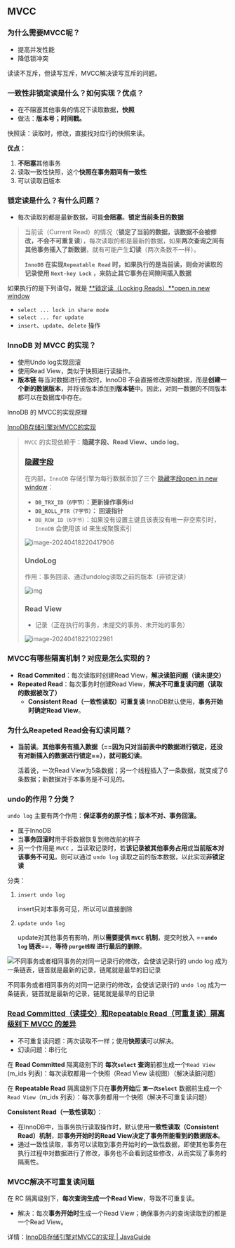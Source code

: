 ## MVCC

### 为什么需要MVCC呢？

- 提高并发性能
- 降低锁冲突

读读不互斥，但读写互斥，MVCC解决读写互斥的问题。

### 一致性非锁定读是什么？如何实现？优点？

- 在不阻塞其他事务的情况下读取数据，**快照**
- 做法：**版本号；时间戳。**

快照读：读取时，修改，直接找对应行的快照来读。

**优点：**

1. **不阻塞**其他事务
2. 读取一致性快照，这个**快照在事务期间有一致性**
3. 可以读取旧版本

### 锁定读是什么？有什么问题？

- 每次读取的都是最新数据，可能**会阻塞**。**锁定当前条目的数据**

> 当前读（Current Read）的情况（**锁定了当前的数据，该数据不会被修改，不会不可重复读**），每次读取的都是最新的数据，如果**两次查询之间有其他事务插入了新数据**，就有可能产生**幻读**（两次条数不一样）。
>
> **`InnoDB` 在实现`Repeatable Read` 时，如果执行的是当前读，则会对读取的记录使用 `Next-key Lock` ，来防止其它事务在间隙间插入数据**

如果执行的是下列语句，就是 [**锁定读（Locking Reads）**open in new window](https://dev.mysql.com/doc/refman/5.7/en/innodb-locking-reads.html)

- `select ... lock in share mode`
- `select ... for update`
- `insert`、`update`、`delete` 操作

### InnoDB 对 MVCC 的实现？

- 使用Undo log实现回滚
- 使用Read View，类似于快照进行读操作。
- **版本链** 每当对数据进行修改时，InnoDB 不会直接修改原始数据，而是**创建一个新的数据版本**，并将该版本添加到**版本链**中。因此，对同一数据的不同版本都可以在数据库中存在。

InnoDB 的 MVCC的实现原理

[InnoDB存储引擎对MVCC的实现](https://javaguide.cn/database/mysql/innodb-implementation-of-mvcc.html)

> `MVCC` 的实现依赖于：**隐藏字段、Read View、undo log**。
>
> ### [隐藏字段](#隐藏字段)
>
> 在内部，`InnoDB` 存储引擎为每行数据添加了三个 [隐藏字段open in new window](https://dev.mysql.com/doc/refman/5.7/en/innodb-multi-versioning.html)：
>
> - **`DB_TRX_ID（6字节）`：更新操作事务id**
> - **`DB_ROLL_PTR（7字节）`： 回滚指针**
> - `DB_ROW_ID（6字节）`：如果没有设置主键且该表没有唯一非空索引时，`InnoDB` 会使用该 id 来生成聚簇索引
>
> ![image-20240418220417906](http://42.192.130.83:9000/picgo/imgs/image-20240418220417906.png)
>
> ### UndoLog
>
> 作用：事务回滚、通过undolog读取之前的版本（非锁定读）
>
> ![img](http://42.192.130.83:9000/picgo/imgs/6a276e7a-b0da-4c7b-bdf7-c0c7b7b3b31c-n52toho_.png)
>
> ### Read View
>
> - 记录（正在执行的事务，未提交的事务、未开始的事务）
>
> ![image-20240418221022981](http://42.192.130.83:9000/picgo/imgs/image-20240418221022981.png)

### MVCC有哪些隔离机制？对应是怎么实现的？

- **Read Commited**：每次读取时创建Read View，**解决读脏问题（读未提交）**
- **Repeated Read**：每次事务时创建Read View，**解决不可重复读问题（读取的数据被改了）**
  - **Consistent Read（一致性读取）可重复读** InnoDB默认使用，**事务开始时确定Read View**。

### 为什么Reapeted Read会有幻读问题？

- **当前读**。**其他事务有插入数据（==因为只对当前表中的数据进行锁定，还没有对新插入的数据进行锁定==），就可能幻读**。

  活着说，一次Read View为5条数据；另一个线程插入了一条数据，就变成了6条数据；新数据对于本事务是不可见的。

### undo的作用？分类？

`undo log` 主要有两个作用：**保证事务的原子性；版本不对、事务回滚。**

- 属于InnoDB
- 当**事务回滚时**用于将数据恢复到修改前的样子
- 另一个作用是 `MVCC` ，当读取记录时，若**该记录被其他事务占用**或**当前版本对该事务不可见**，则可以通过 `undo log` 读取之前的版本数据，以此实现**非锁定读**

分类：

1. `insert undo log` 

   insert只对本事务可见，所以可以直接删除

2. `update undo log`

   update对其他事务有影响，所以**需要提供 `MVCC` 机制**，提交时放入 ==**`undo log` 链表**==，**等待 `purge线程` 进行最后的删除**。

![不同事务或者相同事务的对同一记录行的修改，会使该记录行的 `undo log` 成为一条链表，链首就是最新的记录，链尾就是最早的旧记录](https://javaguide.cn/assets/6a276e7a-b0da-4c7b-bdf7-c0c7b7b3b31c-J-draIaP.png)

不同事务或者相同事务的对同一记录行的修改，会使该记录行的 `undo log` 成为一条链表，链首就是最新的记录，链尾就是最早的旧记录

### [Read Committed（读提交）和Repeatable Read（可重复读）隔离级别下 MVCC 的差异](https://javaguide.cn/database/mysql/innodb-implementation-of-mvcc.html#rc-和-rr-隔离级别下-mvcc-的差异)

- 不可重复读问题：两次读取不一样；使用**快照读**可以解决。
- 幻读问题：串行化

在 **Read Committed** 隔离级别下的 **每次`select` 查询**前都生成一个`Read View` (m_ids 列表)：每次读取都用一个快照（Read View 读视图）（解决读脏问题）

在 **Repeatable Read** 隔离级别下只在**事务开始**后 **`第一次select`** 数据前生成一个`Read View`（m_ids 列表）：每次事务都用一个快照（解决不可重复读问题）

**Consistent Read（一致性读取）**：

- 在InnoDB中，当事务执行读取操作时，默认使用**一致性读取（Consistent Read）机制**，即**事务开始时的Read View决定了事务所能看到的数据版本**。
- 通过一致性读取，事务可以读取到事务开始时的一致性数据，即使其他事务在执行过程中对数据进行了修改，事务也不会看到这些修改，从而实现了事务的隔离性。

### MVCC解决不可重复读问题

 在 RC 隔离级别下，**每次查询生成一个Read View**，导致不可重复读。

- 解决：每次**事务开始时**生成一个Read View；确保事务内的查询读取到的都是一个Read View。

详情：[InnoDB存储引擎对MVCC的实现 | JavaGuide](https://javaguide.cn/database/mysql/innodb-implementation-of-mvcc.html#mvcc-解决不可重复读问题)
